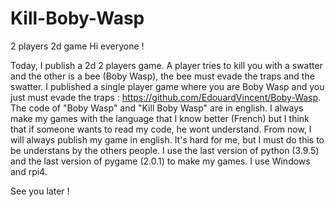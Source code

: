 # Kill-Boby-Wasp
2 players 2d game
Hi everyone !

Today, I publish a 2d 2 players game. A player tries to kill you with a swatter and the other is a bee (Boby Wasp), the bee must evade the traps and the swatter. I published a
single player game where you are Boby Wasp and you just must evade the traps : https://github.com/EdouardVincent/Boby-Wasp. The code of "Boby Wasp" and "Kill Boby Wasp" are in
english. I always make my games with the language that I know better (French) but I think that if someone wants to read my code, he wont understand. From now, I will always 
publish my game in english. It's hard for me, but I must do this to be understans by the others people. I use the last version of python (3.9.5) and the last version of
pygame (2.0.1) to make my games. I use Windows and rpi4.

See you later !
